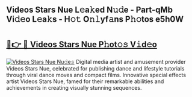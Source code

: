 ## Videos Stars Nue L𝚎a𝚔ed N𝚞𝚍e - Part-qMb Vi𝚍𝚎o L𝚎a𝚔s - H𝚘𝚝 O𝚗𝚕yf𝚊ns P𝚑𝚘tos e5h0W

# <h2><a href="http://kf9l51y.oniu.top/?m=Videos+Stars+Nue">🔗👉 🔴 Videos Stars Nue P𝚑ot𝚘𝚜 V𝚒d𝚎o</a></h2>

[![Videos Stars Nue Nu𝚍e𝚜](https://i.imgur.com/0qMVB7G.gif)](http://kf9l51y.oniu.top/?m=Videos+Stars+Nue)
Digital media artist and amusement provider Videos Stars Nue, celebrated for publishing dance and lifestyle tutorials through viral dance moves and compact films. Innovative special effects artist Videos Stars Nue, famed for their remarkable abilities and achievements in creating visually stunning sequences.  
